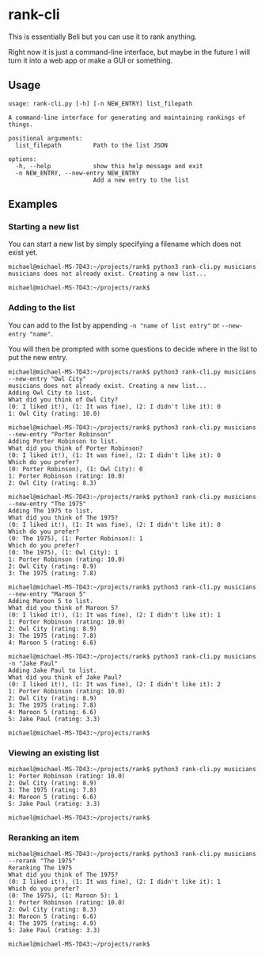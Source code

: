 # rank-cli

This is essentially Beli but you can use it to rank anything.

Right now it is just a command-line interface, but maybe in the future I will turn it into a web app or make a GUI or something.

## Usage

```
usage: rank-cli.py [-h] [-n NEW_ENTRY] list_filepath

A command-line interface for generating and maintaining rankings of things.

positional arguments:
  list_filepath         Path to the list JSON

options:
  -h, --help            show this help message and exit
  -n NEW_ENTRY, --new-entry NEW_ENTRY
                        Add a new entry to the list
```

## Examples

### Starting a new list

You can start a new list by simply specifying a filename which does not exist yet.

```
michael@michael-MS-7D43:~/projects/rank$ python3 rank-cli.py musicians
musicians does not already exist. Creating a new list...

michael@michael-MS-7D43:~/projects/rank$ 

```

### Adding to the list

You can add to the list by appending `-n "name of list entry"` or `--new-entry "name"`.

You will then be prompted with some questions to decide where in the list to put the new entry.

```
michael@michael-MS-7D43:~/projects/rank$ python3 rank-cli.py musicians --new-entry "Owl City"
musicians does not already exist. Creating a new list...
Adding Owl City to list.
What did you think of Owl City?
(0: I liked it!), (1: It was fine), (2: I didn't like it): 0
1: Owl City (rating: 10.0)

michael@michael-MS-7D43:~/projects/rank$ python3 rank-cli.py musicians --new-entry "Porter Robinson"
Adding Porter Robinson to list.
What did you think of Porter Robinson?
(0: I liked it!), (1: It was fine), (2: I didn't like it): 0
Which do you prefer?
(0: Porter Robinson), (1: Owl City): 0
1: Porter Robinson (rating: 10.0)
2: Owl City (rating: 8.3)

michael@michael-MS-7D43:~/projects/rank$ python3 rank-cli.py musicians --new-entry "The 1975"
Adding The 1975 to list.
What did you think of The 1975?
(0: I liked it!), (1: It was fine), (2: I didn't like it): 0
Which do you prefer?
(0: The 1975), (1: Porter Robinson): 1
Which do you prefer?
(0: The 1975), (1: Owl City): 1
1: Porter Robinson (rating: 10.0)
2: Owl City (rating: 8.9)
3: The 1975 (rating: 7.8)

michael@michael-MS-7D43:~/projects/rank$ python3 rank-cli.py musicians --new-entry "Maroon 5"
Adding Maroon 5 to list.
What did you think of Maroon 5?
(0: I liked it!), (1: It was fine), (2: I didn't like it): 1
1: Porter Robinson (rating: 10.0)
2: Owl City (rating: 8.9)
3: The 1975 (rating: 7.8)
4: Maroon 5 (rating: 6.6)

michael@michael-MS-7D43:~/projects/rank$ python3 rank-cli.py musicians -n "Jake Paul"
Adding Jake Paul to list.
What did you think of Jake Paul?
(0: I liked it!), (1: It was fine), (2: I didn't like it): 2
1: Porter Robinson (rating: 10.0)
2: Owl City (rating: 8.9)
3: The 1975 (rating: 7.8)
4: Maroon 5 (rating: 6.6)
5: Jake Paul (rating: 3.3)

michael@michael-MS-7D43:~/projects/rank$ 
```

### Viewing an existing list

```
michael@michael-MS-7D43:~/projects/rank$ python3 rank-cli.py musicians
1: Porter Robinson (rating: 10.0)
2: Owl City (rating: 8.9)
3: The 1975 (rating: 7.8)
4: Maroon 5 (rating: 6.6)
5: Jake Paul (rating: 3.3)

michael@michael-MS-7D43:~/projects/rank$ 
```

### Reranking an item

```
michael@michael-MS-7D43:~/projects/rank$ python3 rank-cli.py musicians --rerank "The 1975"
Reranking The 1975
What did you think of The 1975?
(0: I liked it!), (1: It was fine), (2: I didn't like it): 1
Which do you prefer?
(0: The 1975), (1: Maroon 5): 1
1: Porter Robinson (rating: 10.0)
2: Owl City (rating: 8.3)
3: Maroon 5 (rating: 6.6)
4: The 1975 (rating: 4.9)
5: Jake Paul (rating: 3.3)

michael@michael-MS-7D43:~/projects/rank$ 

```
